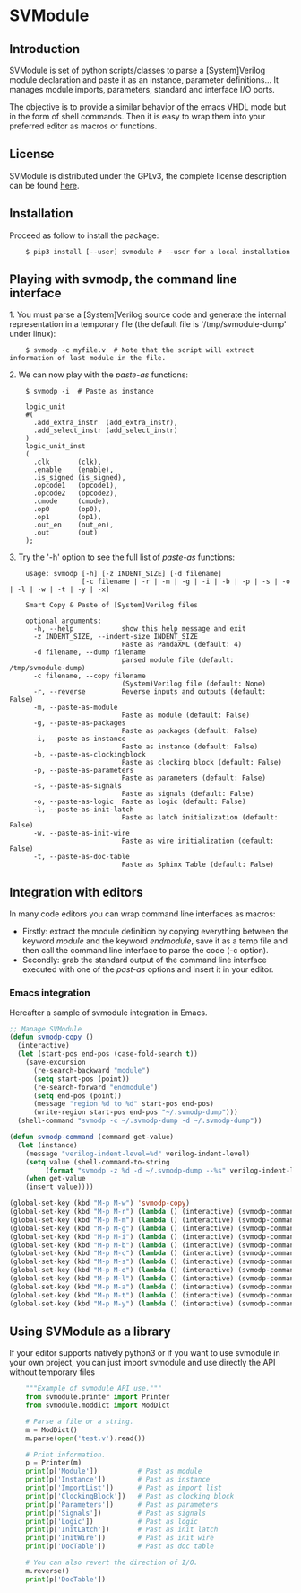 # SVModule

## Introduction
SVModule is set of python scripts/classes to parse a [System]Verilog module declaration and paste it
as an instance, parameter definitions... It manages module imports, parameters, standard and
interface I/O ports.

The objective is to provide a similar behavior of the emacs VHDL mode but in the form of shell
commands. Then it is easy to wrap them into your preferred editor as macros or functions.

## License
SVModule is distributed under the GPLv3, the complete license description can be found
[here](http://www.gnu.org/licenses/gpl-3.0.html).

## Installation

Proceed as follow to install the package:

```
    $ pip3 install [--user] svmodule # --user for a local installation
```

## Playing with svmodp, the command line interface

1\. You must parse a \[System\]Verilog source code and generate the
internal representation in a temporary file (the default file is
\'/tmp/svmodule-dump\' under linux):

```
    $ svmodp -c myfile.v  # Note that the script will extract information of last module in the file.
```

2\. We can now play with the *paste-as* functions:

```
    $ svmodp -i  # Paste as instance
```

```
    logic_unit
    #(
      .add_extra_instr  (add_extra_instr),
      .add_select_instr (add_select_instr)
    )
    logic_unit_inst
    (
      .clk       (clk),
      .enable    (enable),
      .is_signed (is_signed),
      .opcode1   (opcode1),
      .opcode2   (opcode2),
      .cmode     (cmode),
      .op0       (op0),
      .op1       (op1),
      .out_en    (out_en),
      .out       (out)
    );
```

3\. Try the \'-h\' option to see the full list of *paste-as* functions:

```
    usage: svmodp [-h] [-z INDENT_SIZE] [-d filename]
                  [-c filename | -r | -m | -g | -i | -b | -p | -s | -o | -l | -w | -t | -y | -x]

    Smart Copy & Paste of [System]Verilog files

    optional arguments:
      -h, --help            show this help message and exit
      -z INDENT_SIZE, --indent-size INDENT_SIZE
                            Paste as PandaXML (default: 4)
      -d filename, --dump filename
                            parsed module file (default: /tmp/svmodule-dump)
      -c filename, --copy filename
                            (System)Verilog file (default: None)
      -r, --reverse         Reverse inputs and outputs (default: False)
      -m, --paste-as-module
                            Paste as module (default: False)
      -g, --paste-as-packages
                            Paste as packages (default: False)
      -i, --paste-as-instance
                            Paste as instance (default: False)
      -b, --paste-as-clockingblock
                            Paste as clocking block (default: False)
      -p, --paste-as-parameters
                            Paste as parameters (default: False)
      -s, --paste-as-signals
                            Paste as signals (default: False)
      -o, --paste-as-logic  Paste as logic (default: False)
      -l, --paste-as-init-latch
                            Paste as latch initialization (default: False)
      -w, --paste-as-init-wire
                            Paste as wire initialization (default: False)
      -t, --paste-as-doc-table
                            Paste as Sphinx Table (default: False)
```

## Integration with editors


In many code editors you can wrap command line interfaces as macros:

-   Firstly: extract the module definition by copying everything between
    the keyword *module* and the keyword *endmodule*, save it as a temp
    file and then call the command line interface to parse the code (-c
    option).
-   Secondly: grab the standard output of the command line interface
    executed with one of the *past-as* options and insert it in your
    editor.

### Emacs integration

Hereafter a sample of svmodule integration in Emacs.

```lisp
;; Manage SVModule
(defun svmodp-copy ()
  (interactive)
  (let (start-pos end-pos (case-fold-search t))
    (save-excursion
      (re-search-backward "module")
      (setq start-pos (point))
      (re-search-forward "endmodule")
      (setq end-pos (point))
      (message "region %d to %d" start-pos end-pos)
      (write-region start-pos end-pos "~/.svmodp-dump")))
  (shell-command "svmodp -c ~/.svmodp-dump -d ~/.svmodp-dump"))

(defun svmodp-command (command get-value)
  (let (instance)
    (message "verilog-indent-level=%d" verilog-indent-level)
    (setq value (shell-command-to-string
		 (format "svmodp -z %d -d ~/.svmodp-dump --%s" verilog-indent-level command)))
    (when get-value
	(insert value))))

(global-set-key (kbd "M-p M-w") 'svmodp-copy)
(global-set-key (kbd "M-p M-r") (lambda () (interactive) (svmodp-command "reverse" nil)))
(global-set-key (kbd "M-p M-m") (lambda () (interactive) (svmodp-command "paste-as-module" t)))
(global-set-key (kbd "M-p M-g") (lambda () (interactive) (svmodp-command "paste-as-packages" t)))
(global-set-key (kbd "M-p M-i") (lambda () (interactive) (svmodp-command "paste-as-instance" t)))
(global-set-key (kbd "M-p M-b") (lambda () (interactive) (svmodp-command "paste-as-clockingblock" t)))
(global-set-key (kbd "M-p M-c") (lambda () (interactive) (svmodp-command "paste-as-parameters" t)))
(global-set-key (kbd "M-p M-s") (lambda () (interactive) (svmodp-command "paste-as-signals" t)))
(global-set-key (kbd "M-p M-o") (lambda () (interactive) (svmodp-command "paste-as-logic" t)))
(global-set-key (kbd "M-p M-l") (lambda () (interactive) (svmodp-command "paste-as-init-latch" t)))
(global-set-key (kbd "M-p M-a") (lambda () (interactive) (svmodp-command "paste-as-init-wire" t)))
(global-set-key (kbd "M-p M-t") (lambda () (interactive) (svmodp-command "paste-as-doc-table" t)))
(global-set-key (kbd "M-p M-y") (lambda () (interactive) (svmodp-command "paste-as-wavedisp" t)))
```

## Using SVModule as a library

If your editor supports natively python3 or if you want to use svmodule
in your own project, you can just import svmodule and use directly the
API without temporary files

```python
    """Example of svmodule API use."""
    from svmodule.printer import Printer
    from svmodule.moddict import ModDict

    # Parse a file or a string.
    m = ModDict()
    m.parse(open('test.v').read())

    # Print information.
    p = Printer(m)
    print(p['Module'])          # Past as module
    print(p['Instance'])        # Past as instance
    print(p['ImportList'])      # Past as import list
    print(p['ClockingBlock'])   # Past as clocking block
    print(p['Parameters'])      # Past as parameters
    print(p['Signals'])         # Past as signals
    print(p['Logic'])           # Past as logic
    print(p['InitLatch'])       # Past as init latch
    print(p['InitWire'])        # Past as init wire
    print(p['DocTable'])        # Past as doc table

    # You can also revert the direction of I/O.
    m.reverse()
    print(p['DocTable'])
```
